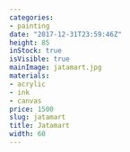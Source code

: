 ```yaml
---
categories:
- painting
date: "2017-12-31T23:59:46Z"
height: 85
inStock: true
isVisible: true
mainImage: jatamart.jpg
materials:
- acrylic
- ink
- canvas
price: 1500
slug: jatamart
title: Jatamart
width: 60
---
```


